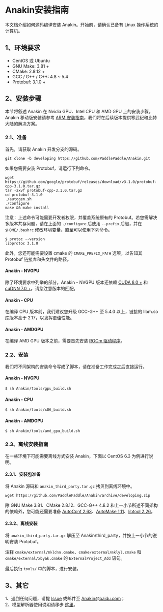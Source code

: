 # Anakin安装指南 #

本文档介绍如何源码编译安装 Anakin。开始前，请确认已备有 Linux 操作系统的计算机。

## 1、环境要求 ##

*  CentOS 或 Ubuntu
*  GNU Make: 3.81 +
*  CMake: 2.8.12 +
*  GCC / G++ / C++: 4.8 ~ 5.4
*  Protobuf: 3.1.0 +

## 2、安装步骤 ##

本节将叙述 Anakin 在 Nvidia GPU、Intel CPU 和 AMD GPU 上的安装步骤。Anakin 移动版安装请参考 [ARM 安装指南](run_on_arm_ch.md)，我们将在后续版本提供寒武纪和比特大陆的解决方案。

### 2.1、准备 ###

首先，请获取 Anakin 开发分支的源码。

    git clone -b developing https://github.com/PaddlePaddle/Anakin.git  

如果您需要安装 Protobuf，请运行下列命令。

    wget https://github.com/google/protobuf/releases/download/v3.1.0/protobuf-cpp-3.1.0.tar.gz  
    tar -zxvf protobuf-cpp-3.1.0.tar.gz
    cd protobuf-3.1.0
    ./autogen.sh
    ./configure
    make && make install

注意：上述命令可能需要开发者权限，并覆盖系统原有的 Protobuf。若您需解决多版本共存问题，请在上面的 `./configure` 后使用 `--prefix` 后缀，并在 `$HOME/.bashrc` 修改环境变量，直至可以使用下列命令。

    $ protoc --version
    libprotoc 3.1.0

此外，您还可能需要设置 cmake 的 `CMAKE_PREFIX_PATH` 选项，以告知其 Protobuf 链接库和头文件的路径。

#### Anakin - NVGPU ###

除了环境要求中列举的部分，Anakin - NVGPU 版本还依赖 [CUDA 8.0 +](https://developer.nvidia.com/cuda-zone) 和 [cuDNN 7.0 +](https://developer.nvidia.com/cudnn)，请您注意版本的匹配。


#### Anakin - CPU ###

在编译 CPU 版本前，我们建议您升级 GCC-G++ 至 5.4.0 以上，链接的 libm.so 库版本高于 2.17，以发挥更佳性能。

#### Anakin - AMDGPU ###

在编译 AMD GPU 版本之前，需要首先安装 [ROCm 驱动程序](https://github.com/RadeonOpenCompute/ROCm/blob/master/README.md)。

### 2.2、安装 ###

我们将不同架构的安装命令写成了脚本，请在准备工作完成之后直接运行。

#### Anakin - NVGPU ###

    $ sh Anakin/tools/gpu_build.sh

#### Anakin - CPU ###

    $ sh Anakin/tools/x86_build.sh

#### Anakin - AMDGPU ###

    $ sh Anakin/tools/amd_gpu_build.sh

### 2.3、离线安装指南 ###

在一些环境下可能需要离线方式安装 Anakin，下面以 CentOS 6.3 为例进行说明。

#### 2.3.1、安装包准备 ###

将 Anakin 源码和 `anakin_third_party.tar.gz` 拷贝到离线环境中。

    wget https://github.com/PaddlePaddle/Anakin/archive/developing.zip

除 GNU Make 3.81、CMake 2.8.12、GCC-G++ 4.8.2 和上一小节所述不同架构的依赖外，您可能还需要准备 [AutoConf 2.63](https://centos.pkgs.org/6/centos-i386/autoconf-2.63-5.1.el6.noarch.rpm.html)、[AutoMake 1.11](https://centos.pkgs.org/6/centos-i386/automake-1.11.1-4.el6.noarch.rpm.html)、[libtool 2.26](https://centos.pkgs.org/6/centos-x86_64/libtool-2.2.6-15.5.el6.x86_64.rpm.html)。

#### 2.3.2、离线安装 ###

将 `anakin_third_party.tar.gz` 解压至 Anakin/third_party，并按上一小节的说明安装 Protobuf。

注释 `cmake/external/mkldnn.cmake`、`cmake/external/mklyl.cmake` 和 `cmake/external/xbyak.cmake` 的 `ExternalProject_Add` 语句。

最后执行 `tools/` 中的脚本，进行安装。

## 3、其它 ##

1、遇到任何问题，请提 [Issue](https://github.com/PaddlePaddle/Anakin/issues) 或邮件至 Anakin@baidu.com；  
2、模型解析器使用说明请移步 [这里](Converter_ch.md)。
